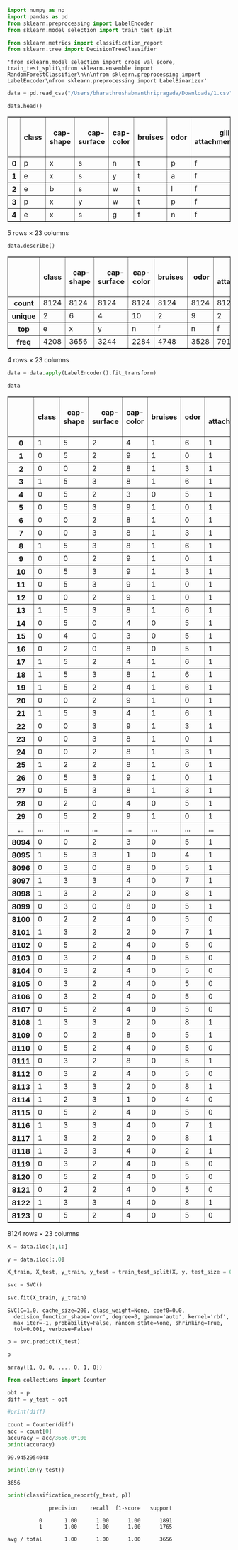 

```python
import numpy as np
import pandas as pd
from sklearn.preprocessing import LabelEncoder
from sklearn.model_selection import train_test_split

from sklearn.metrics import classification_report
from sklearn.tree import DecisionTreeClassifier

```




    'from sklearn.model_selection import cross_val_score, train_test_split\nfrom sklearn.ensemble import RandomForestClassifier\n\n\nfrom sklearn.preprocessing import LabelEncoder\nfrom sklearn.preprocessing import LabelBinarizer'




```python
data = pd.read_csv("/Users/bharathrushabmanthripragada/Downloads/1.csv")
```


```python
data.head()
```




<div>
<style scoped>
    .dataframe tbody tr th:only-of-type {
        vertical-align: middle;
    }

    .dataframe tbody tr th {
        vertical-align: top;
    }

    .dataframe thead th {
        text-align: right;
    }
</style>
<table border="1" class="dataframe">
  <thead>
    <tr style="text-align: right;">
      <th></th>
      <th>class</th>
      <th>cap-shape</th>
      <th>cap-surface</th>
      <th>cap-color</th>
      <th>bruises</th>
      <th>odor</th>
      <th>gill-attachment</th>
      <th>gill-spacing</th>
      <th>gill-size</th>
      <th>gill-color</th>
      <th>...</th>
      <th>stalk-surface-below-ring</th>
      <th>stalk-color-above-ring</th>
      <th>stalk-color-below-ring</th>
      <th>veil-type</th>
      <th>veil-color</th>
      <th>ring-number</th>
      <th>ring-type</th>
      <th>spore-print-color</th>
      <th>population</th>
      <th>habitat</th>
    </tr>
  </thead>
  <tbody>
    <tr>
      <th>0</th>
      <td>p</td>
      <td>x</td>
      <td>s</td>
      <td>n</td>
      <td>t</td>
      <td>p</td>
      <td>f</td>
      <td>c</td>
      <td>n</td>
      <td>k</td>
      <td>...</td>
      <td>s</td>
      <td>w</td>
      <td>w</td>
      <td>p</td>
      <td>w</td>
      <td>o</td>
      <td>p</td>
      <td>k</td>
      <td>s</td>
      <td>u</td>
    </tr>
    <tr>
      <th>1</th>
      <td>e</td>
      <td>x</td>
      <td>s</td>
      <td>y</td>
      <td>t</td>
      <td>a</td>
      <td>f</td>
      <td>c</td>
      <td>b</td>
      <td>k</td>
      <td>...</td>
      <td>s</td>
      <td>w</td>
      <td>w</td>
      <td>p</td>
      <td>w</td>
      <td>o</td>
      <td>p</td>
      <td>n</td>
      <td>n</td>
      <td>g</td>
    </tr>
    <tr>
      <th>2</th>
      <td>e</td>
      <td>b</td>
      <td>s</td>
      <td>w</td>
      <td>t</td>
      <td>l</td>
      <td>f</td>
      <td>c</td>
      <td>b</td>
      <td>n</td>
      <td>...</td>
      <td>s</td>
      <td>w</td>
      <td>w</td>
      <td>p</td>
      <td>w</td>
      <td>o</td>
      <td>p</td>
      <td>n</td>
      <td>n</td>
      <td>m</td>
    </tr>
    <tr>
      <th>3</th>
      <td>p</td>
      <td>x</td>
      <td>y</td>
      <td>w</td>
      <td>t</td>
      <td>p</td>
      <td>f</td>
      <td>c</td>
      <td>n</td>
      <td>n</td>
      <td>...</td>
      <td>s</td>
      <td>w</td>
      <td>w</td>
      <td>p</td>
      <td>w</td>
      <td>o</td>
      <td>p</td>
      <td>k</td>
      <td>s</td>
      <td>u</td>
    </tr>
    <tr>
      <th>4</th>
      <td>e</td>
      <td>x</td>
      <td>s</td>
      <td>g</td>
      <td>f</td>
      <td>n</td>
      <td>f</td>
      <td>w</td>
      <td>b</td>
      <td>k</td>
      <td>...</td>
      <td>s</td>
      <td>w</td>
      <td>w</td>
      <td>p</td>
      <td>w</td>
      <td>o</td>
      <td>e</td>
      <td>n</td>
      <td>a</td>
      <td>g</td>
    </tr>
  </tbody>
</table>
<p>5 rows × 23 columns</p>
</div>




```python
data.describe()
```




<div>
<style scoped>
    .dataframe tbody tr th:only-of-type {
        vertical-align: middle;
    }

    .dataframe tbody tr th {
        vertical-align: top;
    }

    .dataframe thead th {
        text-align: right;
    }
</style>
<table border="1" class="dataframe">
  <thead>
    <tr style="text-align: right;">
      <th></th>
      <th>class</th>
      <th>cap-shape</th>
      <th>cap-surface</th>
      <th>cap-color</th>
      <th>bruises</th>
      <th>odor</th>
      <th>gill-attachment</th>
      <th>gill-spacing</th>
      <th>gill-size</th>
      <th>gill-color</th>
      <th>...</th>
      <th>stalk-surface-below-ring</th>
      <th>stalk-color-above-ring</th>
      <th>stalk-color-below-ring</th>
      <th>veil-type</th>
      <th>veil-color</th>
      <th>ring-number</th>
      <th>ring-type</th>
      <th>spore-print-color</th>
      <th>population</th>
      <th>habitat</th>
    </tr>
  </thead>
  <tbody>
    <tr>
      <th>count</th>
      <td>8124</td>
      <td>8124</td>
      <td>8124</td>
      <td>8124</td>
      <td>8124</td>
      <td>8124</td>
      <td>8124</td>
      <td>8124</td>
      <td>8124</td>
      <td>8124</td>
      <td>...</td>
      <td>8124</td>
      <td>8124</td>
      <td>8124</td>
      <td>8124</td>
      <td>8124</td>
      <td>8124</td>
      <td>8124</td>
      <td>8124</td>
      <td>8124</td>
      <td>8124</td>
    </tr>
    <tr>
      <th>unique</th>
      <td>2</td>
      <td>6</td>
      <td>4</td>
      <td>10</td>
      <td>2</td>
      <td>9</td>
      <td>2</td>
      <td>2</td>
      <td>2</td>
      <td>12</td>
      <td>...</td>
      <td>4</td>
      <td>9</td>
      <td>9</td>
      <td>1</td>
      <td>4</td>
      <td>3</td>
      <td>5</td>
      <td>9</td>
      <td>6</td>
      <td>7</td>
    </tr>
    <tr>
      <th>top</th>
      <td>e</td>
      <td>x</td>
      <td>y</td>
      <td>n</td>
      <td>f</td>
      <td>n</td>
      <td>f</td>
      <td>c</td>
      <td>b</td>
      <td>b</td>
      <td>...</td>
      <td>s</td>
      <td>w</td>
      <td>w</td>
      <td>p</td>
      <td>w</td>
      <td>o</td>
      <td>p</td>
      <td>w</td>
      <td>v</td>
      <td>d</td>
    </tr>
    <tr>
      <th>freq</th>
      <td>4208</td>
      <td>3656</td>
      <td>3244</td>
      <td>2284</td>
      <td>4748</td>
      <td>3528</td>
      <td>7914</td>
      <td>6812</td>
      <td>5612</td>
      <td>1728</td>
      <td>...</td>
      <td>4936</td>
      <td>4464</td>
      <td>4384</td>
      <td>8124</td>
      <td>7924</td>
      <td>7488</td>
      <td>3968</td>
      <td>2388</td>
      <td>4040</td>
      <td>3148</td>
    </tr>
  </tbody>
</table>
<p>4 rows × 23 columns</p>
</div>




```python
data = data.apply(LabelEncoder().fit_transform)
```


```python
data
```




<div>
<style scoped>
    .dataframe tbody tr th:only-of-type {
        vertical-align: middle;
    }

    .dataframe tbody tr th {
        vertical-align: top;
    }

    .dataframe thead th {
        text-align: right;
    }
</style>
<table border="1" class="dataframe">
  <thead>
    <tr style="text-align: right;">
      <th></th>
      <th>class</th>
      <th>cap-shape</th>
      <th>cap-surface</th>
      <th>cap-color</th>
      <th>bruises</th>
      <th>odor</th>
      <th>gill-attachment</th>
      <th>gill-spacing</th>
      <th>gill-size</th>
      <th>gill-color</th>
      <th>...</th>
      <th>stalk-surface-below-ring</th>
      <th>stalk-color-above-ring</th>
      <th>stalk-color-below-ring</th>
      <th>veil-type</th>
      <th>veil-color</th>
      <th>ring-number</th>
      <th>ring-type</th>
      <th>spore-print-color</th>
      <th>population</th>
      <th>habitat</th>
    </tr>
  </thead>
  <tbody>
    <tr>
      <th>0</th>
      <td>1</td>
      <td>5</td>
      <td>2</td>
      <td>4</td>
      <td>1</td>
      <td>6</td>
      <td>1</td>
      <td>0</td>
      <td>1</td>
      <td>4</td>
      <td>...</td>
      <td>2</td>
      <td>7</td>
      <td>7</td>
      <td>0</td>
      <td>2</td>
      <td>1</td>
      <td>4</td>
      <td>2</td>
      <td>3</td>
      <td>5</td>
    </tr>
    <tr>
      <th>1</th>
      <td>0</td>
      <td>5</td>
      <td>2</td>
      <td>9</td>
      <td>1</td>
      <td>0</td>
      <td>1</td>
      <td>0</td>
      <td>0</td>
      <td>4</td>
      <td>...</td>
      <td>2</td>
      <td>7</td>
      <td>7</td>
      <td>0</td>
      <td>2</td>
      <td>1</td>
      <td>4</td>
      <td>3</td>
      <td>2</td>
      <td>1</td>
    </tr>
    <tr>
      <th>2</th>
      <td>0</td>
      <td>0</td>
      <td>2</td>
      <td>8</td>
      <td>1</td>
      <td>3</td>
      <td>1</td>
      <td>0</td>
      <td>0</td>
      <td>5</td>
      <td>...</td>
      <td>2</td>
      <td>7</td>
      <td>7</td>
      <td>0</td>
      <td>2</td>
      <td>1</td>
      <td>4</td>
      <td>3</td>
      <td>2</td>
      <td>3</td>
    </tr>
    <tr>
      <th>3</th>
      <td>1</td>
      <td>5</td>
      <td>3</td>
      <td>8</td>
      <td>1</td>
      <td>6</td>
      <td>1</td>
      <td>0</td>
      <td>1</td>
      <td>5</td>
      <td>...</td>
      <td>2</td>
      <td>7</td>
      <td>7</td>
      <td>0</td>
      <td>2</td>
      <td>1</td>
      <td>4</td>
      <td>2</td>
      <td>3</td>
      <td>5</td>
    </tr>
    <tr>
      <th>4</th>
      <td>0</td>
      <td>5</td>
      <td>2</td>
      <td>3</td>
      <td>0</td>
      <td>5</td>
      <td>1</td>
      <td>1</td>
      <td>0</td>
      <td>4</td>
      <td>...</td>
      <td>2</td>
      <td>7</td>
      <td>7</td>
      <td>0</td>
      <td>2</td>
      <td>1</td>
      <td>0</td>
      <td>3</td>
      <td>0</td>
      <td>1</td>
    </tr>
    <tr>
      <th>5</th>
      <td>0</td>
      <td>5</td>
      <td>3</td>
      <td>9</td>
      <td>1</td>
      <td>0</td>
      <td>1</td>
      <td>0</td>
      <td>0</td>
      <td>5</td>
      <td>...</td>
      <td>2</td>
      <td>7</td>
      <td>7</td>
      <td>0</td>
      <td>2</td>
      <td>1</td>
      <td>4</td>
      <td>2</td>
      <td>2</td>
      <td>1</td>
    </tr>
    <tr>
      <th>6</th>
      <td>0</td>
      <td>0</td>
      <td>2</td>
      <td>8</td>
      <td>1</td>
      <td>0</td>
      <td>1</td>
      <td>0</td>
      <td>0</td>
      <td>2</td>
      <td>...</td>
      <td>2</td>
      <td>7</td>
      <td>7</td>
      <td>0</td>
      <td>2</td>
      <td>1</td>
      <td>4</td>
      <td>2</td>
      <td>2</td>
      <td>3</td>
    </tr>
    <tr>
      <th>7</th>
      <td>0</td>
      <td>0</td>
      <td>3</td>
      <td>8</td>
      <td>1</td>
      <td>3</td>
      <td>1</td>
      <td>0</td>
      <td>0</td>
      <td>5</td>
      <td>...</td>
      <td>2</td>
      <td>7</td>
      <td>7</td>
      <td>0</td>
      <td>2</td>
      <td>1</td>
      <td>4</td>
      <td>3</td>
      <td>3</td>
      <td>3</td>
    </tr>
    <tr>
      <th>8</th>
      <td>1</td>
      <td>5</td>
      <td>3</td>
      <td>8</td>
      <td>1</td>
      <td>6</td>
      <td>1</td>
      <td>0</td>
      <td>1</td>
      <td>7</td>
      <td>...</td>
      <td>2</td>
      <td>7</td>
      <td>7</td>
      <td>0</td>
      <td>2</td>
      <td>1</td>
      <td>4</td>
      <td>2</td>
      <td>4</td>
      <td>1</td>
    </tr>
    <tr>
      <th>9</th>
      <td>0</td>
      <td>0</td>
      <td>2</td>
      <td>9</td>
      <td>1</td>
      <td>0</td>
      <td>1</td>
      <td>0</td>
      <td>0</td>
      <td>2</td>
      <td>...</td>
      <td>2</td>
      <td>7</td>
      <td>7</td>
      <td>0</td>
      <td>2</td>
      <td>1</td>
      <td>4</td>
      <td>2</td>
      <td>3</td>
      <td>3</td>
    </tr>
    <tr>
      <th>10</th>
      <td>0</td>
      <td>5</td>
      <td>3</td>
      <td>9</td>
      <td>1</td>
      <td>3</td>
      <td>1</td>
      <td>0</td>
      <td>0</td>
      <td>2</td>
      <td>...</td>
      <td>2</td>
      <td>7</td>
      <td>7</td>
      <td>0</td>
      <td>2</td>
      <td>1</td>
      <td>4</td>
      <td>3</td>
      <td>2</td>
      <td>1</td>
    </tr>
    <tr>
      <th>11</th>
      <td>0</td>
      <td>5</td>
      <td>3</td>
      <td>9</td>
      <td>1</td>
      <td>0</td>
      <td>1</td>
      <td>0</td>
      <td>0</td>
      <td>5</td>
      <td>...</td>
      <td>2</td>
      <td>7</td>
      <td>7</td>
      <td>0</td>
      <td>2</td>
      <td>1</td>
      <td>4</td>
      <td>2</td>
      <td>3</td>
      <td>3</td>
    </tr>
    <tr>
      <th>12</th>
      <td>0</td>
      <td>0</td>
      <td>2</td>
      <td>9</td>
      <td>1</td>
      <td>0</td>
      <td>1</td>
      <td>0</td>
      <td>0</td>
      <td>10</td>
      <td>...</td>
      <td>2</td>
      <td>7</td>
      <td>7</td>
      <td>0</td>
      <td>2</td>
      <td>1</td>
      <td>4</td>
      <td>3</td>
      <td>3</td>
      <td>1</td>
    </tr>
    <tr>
      <th>13</th>
      <td>1</td>
      <td>5</td>
      <td>3</td>
      <td>8</td>
      <td>1</td>
      <td>6</td>
      <td>1</td>
      <td>0</td>
      <td>1</td>
      <td>4</td>
      <td>...</td>
      <td>2</td>
      <td>7</td>
      <td>7</td>
      <td>0</td>
      <td>2</td>
      <td>1</td>
      <td>4</td>
      <td>3</td>
      <td>4</td>
      <td>5</td>
    </tr>
    <tr>
      <th>14</th>
      <td>0</td>
      <td>5</td>
      <td>0</td>
      <td>4</td>
      <td>0</td>
      <td>5</td>
      <td>1</td>
      <td>1</td>
      <td>0</td>
      <td>5</td>
      <td>...</td>
      <td>0</td>
      <td>7</td>
      <td>7</td>
      <td>0</td>
      <td>2</td>
      <td>1</td>
      <td>0</td>
      <td>2</td>
      <td>0</td>
      <td>1</td>
    </tr>
    <tr>
      <th>15</th>
      <td>0</td>
      <td>4</td>
      <td>0</td>
      <td>3</td>
      <td>0</td>
      <td>5</td>
      <td>1</td>
      <td>0</td>
      <td>1</td>
      <td>4</td>
      <td>...</td>
      <td>2</td>
      <td>7</td>
      <td>7</td>
      <td>0</td>
      <td>2</td>
      <td>1</td>
      <td>4</td>
      <td>3</td>
      <td>5</td>
      <td>5</td>
    </tr>
    <tr>
      <th>16</th>
      <td>0</td>
      <td>2</td>
      <td>0</td>
      <td>8</td>
      <td>0</td>
      <td>5</td>
      <td>1</td>
      <td>1</td>
      <td>0</td>
      <td>4</td>
      <td>...</td>
      <td>2</td>
      <td>7</td>
      <td>7</td>
      <td>0</td>
      <td>2</td>
      <td>1</td>
      <td>0</td>
      <td>3</td>
      <td>0</td>
      <td>1</td>
    </tr>
    <tr>
      <th>17</th>
      <td>1</td>
      <td>5</td>
      <td>2</td>
      <td>4</td>
      <td>1</td>
      <td>6</td>
      <td>1</td>
      <td>0</td>
      <td>1</td>
      <td>5</td>
      <td>...</td>
      <td>2</td>
      <td>7</td>
      <td>7</td>
      <td>0</td>
      <td>2</td>
      <td>1</td>
      <td>4</td>
      <td>2</td>
      <td>3</td>
      <td>1</td>
    </tr>
    <tr>
      <th>18</th>
      <td>1</td>
      <td>5</td>
      <td>3</td>
      <td>8</td>
      <td>1</td>
      <td>6</td>
      <td>1</td>
      <td>0</td>
      <td>1</td>
      <td>5</td>
      <td>...</td>
      <td>2</td>
      <td>7</td>
      <td>7</td>
      <td>0</td>
      <td>2</td>
      <td>1</td>
      <td>4</td>
      <td>3</td>
      <td>3</td>
      <td>5</td>
    </tr>
    <tr>
      <th>19</th>
      <td>1</td>
      <td>5</td>
      <td>2</td>
      <td>4</td>
      <td>1</td>
      <td>6</td>
      <td>1</td>
      <td>0</td>
      <td>1</td>
      <td>4</td>
      <td>...</td>
      <td>2</td>
      <td>7</td>
      <td>7</td>
      <td>0</td>
      <td>2</td>
      <td>1</td>
      <td>4</td>
      <td>3</td>
      <td>3</td>
      <td>5</td>
    </tr>
    <tr>
      <th>20</th>
      <td>0</td>
      <td>0</td>
      <td>2</td>
      <td>9</td>
      <td>1</td>
      <td>0</td>
      <td>1</td>
      <td>0</td>
      <td>0</td>
      <td>4</td>
      <td>...</td>
      <td>2</td>
      <td>7</td>
      <td>7</td>
      <td>0</td>
      <td>2</td>
      <td>1</td>
      <td>4</td>
      <td>3</td>
      <td>3</td>
      <td>3</td>
    </tr>
    <tr>
      <th>21</th>
      <td>1</td>
      <td>5</td>
      <td>3</td>
      <td>4</td>
      <td>1</td>
      <td>6</td>
      <td>1</td>
      <td>0</td>
      <td>1</td>
      <td>5</td>
      <td>...</td>
      <td>2</td>
      <td>7</td>
      <td>7</td>
      <td>0</td>
      <td>2</td>
      <td>1</td>
      <td>4</td>
      <td>3</td>
      <td>4</td>
      <td>1</td>
    </tr>
    <tr>
      <th>22</th>
      <td>0</td>
      <td>0</td>
      <td>3</td>
      <td>9</td>
      <td>1</td>
      <td>3</td>
      <td>1</td>
      <td>0</td>
      <td>0</td>
      <td>4</td>
      <td>...</td>
      <td>2</td>
      <td>7</td>
      <td>7</td>
      <td>0</td>
      <td>2</td>
      <td>1</td>
      <td>4</td>
      <td>3</td>
      <td>3</td>
      <td>3</td>
    </tr>
    <tr>
      <th>23</th>
      <td>0</td>
      <td>0</td>
      <td>3</td>
      <td>8</td>
      <td>1</td>
      <td>0</td>
      <td>1</td>
      <td>0</td>
      <td>0</td>
      <td>10</td>
      <td>...</td>
      <td>2</td>
      <td>7</td>
      <td>7</td>
      <td>0</td>
      <td>2</td>
      <td>1</td>
      <td>4</td>
      <td>3</td>
      <td>2</td>
      <td>3</td>
    </tr>
    <tr>
      <th>24</th>
      <td>0</td>
      <td>0</td>
      <td>2</td>
      <td>8</td>
      <td>1</td>
      <td>3</td>
      <td>1</td>
      <td>0</td>
      <td>0</td>
      <td>2</td>
      <td>...</td>
      <td>2</td>
      <td>7</td>
      <td>7</td>
      <td>0</td>
      <td>2</td>
      <td>1</td>
      <td>4</td>
      <td>2</td>
      <td>3</td>
      <td>3</td>
    </tr>
    <tr>
      <th>25</th>
      <td>1</td>
      <td>2</td>
      <td>2</td>
      <td>8</td>
      <td>1</td>
      <td>6</td>
      <td>1</td>
      <td>0</td>
      <td>1</td>
      <td>5</td>
      <td>...</td>
      <td>2</td>
      <td>7</td>
      <td>7</td>
      <td>0</td>
      <td>2</td>
      <td>1</td>
      <td>4</td>
      <td>3</td>
      <td>4</td>
      <td>1</td>
    </tr>
    <tr>
      <th>26</th>
      <td>0</td>
      <td>5</td>
      <td>3</td>
      <td>9</td>
      <td>1</td>
      <td>0</td>
      <td>1</td>
      <td>0</td>
      <td>0</td>
      <td>5</td>
      <td>...</td>
      <td>2</td>
      <td>7</td>
      <td>7</td>
      <td>0</td>
      <td>2</td>
      <td>1</td>
      <td>4</td>
      <td>3</td>
      <td>2</td>
      <td>3</td>
    </tr>
    <tr>
      <th>27</th>
      <td>0</td>
      <td>5</td>
      <td>3</td>
      <td>8</td>
      <td>1</td>
      <td>3</td>
      <td>1</td>
      <td>0</td>
      <td>0</td>
      <td>10</td>
      <td>...</td>
      <td>2</td>
      <td>7</td>
      <td>7</td>
      <td>0</td>
      <td>2</td>
      <td>1</td>
      <td>4</td>
      <td>3</td>
      <td>2</td>
      <td>3</td>
    </tr>
    <tr>
      <th>28</th>
      <td>0</td>
      <td>2</td>
      <td>0</td>
      <td>4</td>
      <td>0</td>
      <td>5</td>
      <td>1</td>
      <td>0</td>
      <td>1</td>
      <td>4</td>
      <td>...</td>
      <td>2</td>
      <td>7</td>
      <td>7</td>
      <td>0</td>
      <td>2</td>
      <td>1</td>
      <td>4</td>
      <td>2</td>
      <td>5</td>
      <td>5</td>
    </tr>
    <tr>
      <th>29</th>
      <td>0</td>
      <td>5</td>
      <td>2</td>
      <td>9</td>
      <td>1</td>
      <td>0</td>
      <td>1</td>
      <td>1</td>
      <td>1</td>
      <td>5</td>
      <td>...</td>
      <td>2</td>
      <td>7</td>
      <td>7</td>
      <td>0</td>
      <td>2</td>
      <td>1</td>
      <td>4</td>
      <td>3</td>
      <td>4</td>
      <td>0</td>
    </tr>
    <tr>
      <th>...</th>
      <td>...</td>
      <td>...</td>
      <td>...</td>
      <td>...</td>
      <td>...</td>
      <td>...</td>
      <td>...</td>
      <td>...</td>
      <td>...</td>
      <td>...</td>
      <td>...</td>
      <td>...</td>
      <td>...</td>
      <td>...</td>
      <td>...</td>
      <td>...</td>
      <td>...</td>
      <td>...</td>
      <td>...</td>
      <td>...</td>
      <td>...</td>
    </tr>
    <tr>
      <th>8094</th>
      <td>0</td>
      <td>0</td>
      <td>2</td>
      <td>3</td>
      <td>0</td>
      <td>5</td>
      <td>1</td>
      <td>1</td>
      <td>0</td>
      <td>2</td>
      <td>...</td>
      <td>2</td>
      <td>7</td>
      <td>7</td>
      <td>0</td>
      <td>2</td>
      <td>2</td>
      <td>4</td>
      <td>7</td>
      <td>2</td>
      <td>1</td>
    </tr>
    <tr>
      <th>8095</th>
      <td>1</td>
      <td>5</td>
      <td>3</td>
      <td>1</td>
      <td>0</td>
      <td>4</td>
      <td>1</td>
      <td>0</td>
      <td>0</td>
      <td>11</td>
      <td>...</td>
      <td>3</td>
      <td>1</td>
      <td>1</td>
      <td>0</td>
      <td>2</td>
      <td>0</td>
      <td>3</td>
      <td>7</td>
      <td>1</td>
      <td>0</td>
    </tr>
    <tr>
      <th>8096</th>
      <td>0</td>
      <td>3</td>
      <td>0</td>
      <td>8</td>
      <td>0</td>
      <td>5</td>
      <td>1</td>
      <td>1</td>
      <td>0</td>
      <td>10</td>
      <td>...</td>
      <td>2</td>
      <td>7</td>
      <td>7</td>
      <td>0</td>
      <td>2</td>
      <td>2</td>
      <td>4</td>
      <td>7</td>
      <td>2</td>
      <td>1</td>
    </tr>
    <tr>
      <th>8097</th>
      <td>1</td>
      <td>3</td>
      <td>3</td>
      <td>4</td>
      <td>0</td>
      <td>7</td>
      <td>1</td>
      <td>0</td>
      <td>1</td>
      <td>0</td>
      <td>...</td>
      <td>1</td>
      <td>6</td>
      <td>6</td>
      <td>0</td>
      <td>2</td>
      <td>1</td>
      <td>0</td>
      <td>7</td>
      <td>4</td>
      <td>2</td>
    </tr>
    <tr>
      <th>8098</th>
      <td>1</td>
      <td>3</td>
      <td>2</td>
      <td>2</td>
      <td>0</td>
      <td>8</td>
      <td>1</td>
      <td>0</td>
      <td>1</td>
      <td>0</td>
      <td>...</td>
      <td>1</td>
      <td>7</td>
      <td>6</td>
      <td>0</td>
      <td>2</td>
      <td>1</td>
      <td>0</td>
      <td>7</td>
      <td>4</td>
      <td>0</td>
    </tr>
    <tr>
      <th>8099</th>
      <td>0</td>
      <td>3</td>
      <td>0</td>
      <td>8</td>
      <td>0</td>
      <td>5</td>
      <td>1</td>
      <td>1</td>
      <td>0</td>
      <td>10</td>
      <td>...</td>
      <td>1</td>
      <td>7</td>
      <td>7</td>
      <td>0</td>
      <td>2</td>
      <td>2</td>
      <td>4</td>
      <td>7</td>
      <td>3</td>
      <td>1</td>
    </tr>
    <tr>
      <th>8100</th>
      <td>0</td>
      <td>2</td>
      <td>2</td>
      <td>4</td>
      <td>0</td>
      <td>5</td>
      <td>0</td>
      <td>0</td>
      <td>0</td>
      <td>6</td>
      <td>...</td>
      <td>2</td>
      <td>5</td>
      <td>5</td>
      <td>0</td>
      <td>0</td>
      <td>1</td>
      <td>4</td>
      <td>0</td>
      <td>4</td>
      <td>2</td>
    </tr>
    <tr>
      <th>8101</th>
      <td>1</td>
      <td>3</td>
      <td>2</td>
      <td>2</td>
      <td>0</td>
      <td>7</td>
      <td>1</td>
      <td>0</td>
      <td>1</td>
      <td>0</td>
      <td>...</td>
      <td>2</td>
      <td>6</td>
      <td>7</td>
      <td>0</td>
      <td>2</td>
      <td>1</td>
      <td>0</td>
      <td>7</td>
      <td>4</td>
      <td>4</td>
    </tr>
    <tr>
      <th>8102</th>
      <td>0</td>
      <td>5</td>
      <td>2</td>
      <td>4</td>
      <td>0</td>
      <td>5</td>
      <td>0</td>
      <td>0</td>
      <td>0</td>
      <td>11</td>
      <td>...</td>
      <td>2</td>
      <td>5</td>
      <td>5</td>
      <td>0</td>
      <td>0</td>
      <td>1</td>
      <td>4</td>
      <td>3</td>
      <td>1</td>
      <td>2</td>
    </tr>
    <tr>
      <th>8103</th>
      <td>0</td>
      <td>3</td>
      <td>2</td>
      <td>4</td>
      <td>0</td>
      <td>5</td>
      <td>0</td>
      <td>0</td>
      <td>0</td>
      <td>11</td>
      <td>...</td>
      <td>2</td>
      <td>5</td>
      <td>5</td>
      <td>0</td>
      <td>0</td>
      <td>1</td>
      <td>4</td>
      <td>4</td>
      <td>1</td>
      <td>2</td>
    </tr>
    <tr>
      <th>8104</th>
      <td>0</td>
      <td>3</td>
      <td>2</td>
      <td>4</td>
      <td>0</td>
      <td>5</td>
      <td>0</td>
      <td>0</td>
      <td>0</td>
      <td>11</td>
      <td>...</td>
      <td>2</td>
      <td>5</td>
      <td>5</td>
      <td>0</td>
      <td>1</td>
      <td>1</td>
      <td>4</td>
      <td>3</td>
      <td>4</td>
      <td>2</td>
    </tr>
    <tr>
      <th>8105</th>
      <td>0</td>
      <td>3</td>
      <td>2</td>
      <td>4</td>
      <td>0</td>
      <td>5</td>
      <td>0</td>
      <td>0</td>
      <td>0</td>
      <td>11</td>
      <td>...</td>
      <td>2</td>
      <td>5</td>
      <td>5</td>
      <td>0</td>
      <td>0</td>
      <td>1</td>
      <td>4</td>
      <td>8</td>
      <td>4</td>
      <td>2</td>
    </tr>
    <tr>
      <th>8106</th>
      <td>0</td>
      <td>3</td>
      <td>2</td>
      <td>4</td>
      <td>0</td>
      <td>5</td>
      <td>0</td>
      <td>0</td>
      <td>0</td>
      <td>6</td>
      <td>...</td>
      <td>2</td>
      <td>5</td>
      <td>5</td>
      <td>0</td>
      <td>1</td>
      <td>1</td>
      <td>4</td>
      <td>3</td>
      <td>4</td>
      <td>2</td>
    </tr>
    <tr>
      <th>8107</th>
      <td>0</td>
      <td>5</td>
      <td>2</td>
      <td>4</td>
      <td>0</td>
      <td>5</td>
      <td>0</td>
      <td>0</td>
      <td>0</td>
      <td>11</td>
      <td>...</td>
      <td>2</td>
      <td>5</td>
      <td>5</td>
      <td>0</td>
      <td>1</td>
      <td>1</td>
      <td>4</td>
      <td>3</td>
      <td>1</td>
      <td>2</td>
    </tr>
    <tr>
      <th>8108</th>
      <td>1</td>
      <td>3</td>
      <td>3</td>
      <td>2</td>
      <td>0</td>
      <td>8</td>
      <td>1</td>
      <td>0</td>
      <td>1</td>
      <td>0</td>
      <td>...</td>
      <td>2</td>
      <td>6</td>
      <td>7</td>
      <td>0</td>
      <td>2</td>
      <td>1</td>
      <td>0</td>
      <td>7</td>
      <td>4</td>
      <td>2</td>
    </tr>
    <tr>
      <th>8109</th>
      <td>0</td>
      <td>0</td>
      <td>2</td>
      <td>8</td>
      <td>0</td>
      <td>5</td>
      <td>1</td>
      <td>1</td>
      <td>0</td>
      <td>10</td>
      <td>...</td>
      <td>2</td>
      <td>7</td>
      <td>7</td>
      <td>0</td>
      <td>2</td>
      <td>2</td>
      <td>4</td>
      <td>7</td>
      <td>2</td>
      <td>1</td>
    </tr>
    <tr>
      <th>8110</th>
      <td>0</td>
      <td>5</td>
      <td>2</td>
      <td>4</td>
      <td>0</td>
      <td>5</td>
      <td>0</td>
      <td>0</td>
      <td>0</td>
      <td>6</td>
      <td>...</td>
      <td>2</td>
      <td>5</td>
      <td>5</td>
      <td>0</td>
      <td>1</td>
      <td>1</td>
      <td>4</td>
      <td>3</td>
      <td>4</td>
      <td>2</td>
    </tr>
    <tr>
      <th>8111</th>
      <td>0</td>
      <td>3</td>
      <td>2</td>
      <td>8</td>
      <td>0</td>
      <td>5</td>
      <td>1</td>
      <td>1</td>
      <td>0</td>
      <td>7</td>
      <td>...</td>
      <td>2</td>
      <td>7</td>
      <td>7</td>
      <td>0</td>
      <td>2</td>
      <td>2</td>
      <td>4</td>
      <td>7</td>
      <td>2</td>
      <td>1</td>
    </tr>
    <tr>
      <th>8112</th>
      <td>0</td>
      <td>3</td>
      <td>2</td>
      <td>4</td>
      <td>0</td>
      <td>5</td>
      <td>0</td>
      <td>0</td>
      <td>0</td>
      <td>6</td>
      <td>...</td>
      <td>2</td>
      <td>5</td>
      <td>5</td>
      <td>0</td>
      <td>0</td>
      <td>1</td>
      <td>4</td>
      <td>0</td>
      <td>4</td>
      <td>2</td>
    </tr>
    <tr>
      <th>8113</th>
      <td>1</td>
      <td>3</td>
      <td>3</td>
      <td>2</td>
      <td>0</td>
      <td>8</td>
      <td>1</td>
      <td>0</td>
      <td>1</td>
      <td>0</td>
      <td>...</td>
      <td>1</td>
      <td>6</td>
      <td>6</td>
      <td>0</td>
      <td>2</td>
      <td>1</td>
      <td>0</td>
      <td>7</td>
      <td>4</td>
      <td>0</td>
    </tr>
    <tr>
      <th>8114</th>
      <td>1</td>
      <td>2</td>
      <td>3</td>
      <td>1</td>
      <td>0</td>
      <td>4</td>
      <td>0</td>
      <td>0</td>
      <td>0</td>
      <td>11</td>
      <td>...</td>
      <td>3</td>
      <td>1</td>
      <td>1</td>
      <td>0</td>
      <td>2</td>
      <td>0</td>
      <td>3</td>
      <td>7</td>
      <td>1</td>
      <td>0</td>
    </tr>
    <tr>
      <th>8115</th>
      <td>0</td>
      <td>5</td>
      <td>2</td>
      <td>4</td>
      <td>0</td>
      <td>5</td>
      <td>0</td>
      <td>0</td>
      <td>0</td>
      <td>11</td>
      <td>...</td>
      <td>2</td>
      <td>5</td>
      <td>5</td>
      <td>0</td>
      <td>1</td>
      <td>1</td>
      <td>4</td>
      <td>4</td>
      <td>4</td>
      <td>2</td>
    </tr>
    <tr>
      <th>8116</th>
      <td>1</td>
      <td>3</td>
      <td>3</td>
      <td>4</td>
      <td>0</td>
      <td>7</td>
      <td>1</td>
      <td>0</td>
      <td>1</td>
      <td>0</td>
      <td>...</td>
      <td>1</td>
      <td>6</td>
      <td>7</td>
      <td>0</td>
      <td>2</td>
      <td>1</td>
      <td>0</td>
      <td>7</td>
      <td>4</td>
      <td>2</td>
    </tr>
    <tr>
      <th>8117</th>
      <td>1</td>
      <td>3</td>
      <td>2</td>
      <td>2</td>
      <td>0</td>
      <td>8</td>
      <td>1</td>
      <td>0</td>
      <td>1</td>
      <td>0</td>
      <td>...</td>
      <td>2</td>
      <td>6</td>
      <td>7</td>
      <td>0</td>
      <td>2</td>
      <td>1</td>
      <td>0</td>
      <td>7</td>
      <td>4</td>
      <td>0</td>
    </tr>
    <tr>
      <th>8118</th>
      <td>1</td>
      <td>3</td>
      <td>3</td>
      <td>4</td>
      <td>0</td>
      <td>2</td>
      <td>1</td>
      <td>0</td>
      <td>1</td>
      <td>0</td>
      <td>...</td>
      <td>2</td>
      <td>6</td>
      <td>7</td>
      <td>0</td>
      <td>2</td>
      <td>1</td>
      <td>0</td>
      <td>7</td>
      <td>4</td>
      <td>0</td>
    </tr>
    <tr>
      <th>8119</th>
      <td>0</td>
      <td>3</td>
      <td>2</td>
      <td>4</td>
      <td>0</td>
      <td>5</td>
      <td>0</td>
      <td>0</td>
      <td>0</td>
      <td>11</td>
      <td>...</td>
      <td>2</td>
      <td>5</td>
      <td>5</td>
      <td>0</td>
      <td>1</td>
      <td>1</td>
      <td>4</td>
      <td>0</td>
      <td>1</td>
      <td>2</td>
    </tr>
    <tr>
      <th>8120</th>
      <td>0</td>
      <td>5</td>
      <td>2</td>
      <td>4</td>
      <td>0</td>
      <td>5</td>
      <td>0</td>
      <td>0</td>
      <td>0</td>
      <td>11</td>
      <td>...</td>
      <td>2</td>
      <td>5</td>
      <td>5</td>
      <td>0</td>
      <td>0</td>
      <td>1</td>
      <td>4</td>
      <td>0</td>
      <td>4</td>
      <td>2</td>
    </tr>
    <tr>
      <th>8121</th>
      <td>0</td>
      <td>2</td>
      <td>2</td>
      <td>4</td>
      <td>0</td>
      <td>5</td>
      <td>0</td>
      <td>0</td>
      <td>0</td>
      <td>5</td>
      <td>...</td>
      <td>2</td>
      <td>5</td>
      <td>5</td>
      <td>0</td>
      <td>1</td>
      <td>1</td>
      <td>4</td>
      <td>0</td>
      <td>1</td>
      <td>2</td>
    </tr>
    <tr>
      <th>8122</th>
      <td>1</td>
      <td>3</td>
      <td>3</td>
      <td>4</td>
      <td>0</td>
      <td>8</td>
      <td>1</td>
      <td>0</td>
      <td>1</td>
      <td>0</td>
      <td>...</td>
      <td>1</td>
      <td>7</td>
      <td>7</td>
      <td>0</td>
      <td>2</td>
      <td>1</td>
      <td>0</td>
      <td>7</td>
      <td>4</td>
      <td>2</td>
    </tr>
    <tr>
      <th>8123</th>
      <td>0</td>
      <td>5</td>
      <td>2</td>
      <td>4</td>
      <td>0</td>
      <td>5</td>
      <td>0</td>
      <td>0</td>
      <td>0</td>
      <td>11</td>
      <td>...</td>
      <td>2</td>
      <td>5</td>
      <td>5</td>
      <td>0</td>
      <td>1</td>
      <td>1</td>
      <td>4</td>
      <td>4</td>
      <td>1</td>
      <td>2</td>
    </tr>
  </tbody>
</table>
<p>8124 rows × 23 columns</p>
</div>




```python
X = data.iloc[:,1:]
```


```python
y = data.iloc[:,0]
```


```python
X_train, X_test, y_train, y_test = train_test_split(X, y, test_size = 0.45)
```


```python
svc = SVC()
```


```python
svc.fit(X_train, y_train)
```




    SVC(C=1.0, cache_size=200, class_weight=None, coef0=0.0,
      decision_function_shape='ovr', degree=3, gamma='auto', kernel='rbf',
      max_iter=-1, probability=False, random_state=None, shrinking=True,
      tol=0.001, verbose=False)




```python
p = svc.predict(X_test)
```


```python
p
```




    array([1, 0, 0, ..., 0, 1, 0])




```python
from collections import Counter

obt = p
diff = y_test - obt

#print(diff)

count = Counter(diff)
acc = count[0]
accuracy = acc/3656.0*100
print(accuracy)

```

    99.9452954048



```python
print(len(y_test))
```

    3656



```python
print(classification_report(y_test, p))
```

                 precision    recall  f1-score   support
    
              0       1.00      1.00      1.00      1891
              1       1.00      1.00      1.00      1765
    
    avg / total       1.00      1.00      1.00      3656
    

